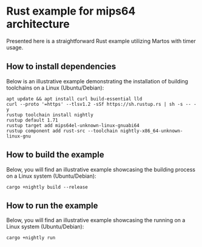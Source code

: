 # Rust example for mips64 architecture

Presented here is a straightforward Rust example utilizing Martos with timer usage.

## How to install dependencies

Below is an illustrative example demonstrating the installation of building toolchains on a Linux (Ubuntu/Debian):
```
apt update && apt install curl build-essential lld
curl --proto '=https' --tlsv1.2 -sSf https://sh.rustup.rs | sh -s -- -y 
rustup toolchain install nightly 
rustup default 1.71
rustup target add mips64el-unknown-linux-gnuabi64 
rustup component add rust-src --toolchain nightly-x86_64-unknown-linux-gnu
```

## How to build the example

Below, you will find an illustrative example showcasing the building process on a Linux system (Ubuntu/Debian):
```
cargo +nightly build --release
```

## How to run the example

Below, you will find an illustrative example showcasing the running on a Linux system (Ubuntu/Debian):
```
cargo +nightly run
```
